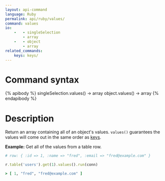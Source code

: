 ```yaml
---
layout: api-command
language: Ruby
permalink: api/ruby/values/
command: values
io:
    -   - singleSelection
        - array
    -   - object
        - array
related_commands:
    keys: keys/
---
```


# Command syntax #

{% apibody %}
singleSelection.values() &rarr; array
object.values() &rarr; array
{% endapibody %}

# Description #

Return an array containing all of an object's values. `values()` guarantees the values will come out in the same order as [keys](/api/ruby/keys).

__Example:__ Get all of the values from a table row.

```rb
# row: { :id => 1, :name => "fred", :email => "fred@example.com" }

r.table('users').get(1).values().run(conn)

> [ 1, "fred", "fred@example.com" ]
```
